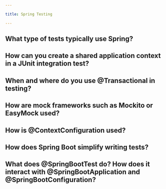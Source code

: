 ```yaml
---

title: Spring Testing

---
```


## What type of tests typically use Spring?
## How can you create a shared application context in a JUnit integration test?
## When and where do you use @Transactional in testing?
## How are mock frameworks such as Mockito or EasyMock used?
## How is @ContextConfiguration used?
## How does Spring Boot simplify writing tests?
## What does @SpringBootTest do? How does it interact with @SpringBootApplication and @SpringBootConfiguration?